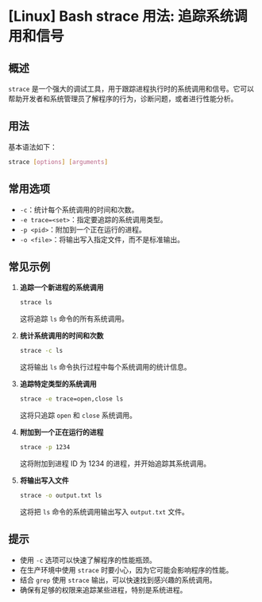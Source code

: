 # [Linux] Bash strace 用法: 追踪系统调用和信号

## 概述
`strace` 是一个强大的调试工具，用于跟踪进程执行时的系统调用和信号。它可以帮助开发者和系统管理员了解程序的行为，诊断问题，或者进行性能分析。

## 用法
基本语法如下：
```bash
strace [options] [arguments]
```

## 常用选项
- `-c`：统计每个系统调用的时间和次数。
- `-e trace=<set>`：指定要追踪的系统调用类型。
- `-p <pid>`：附加到一个正在运行的进程。
- `-o <file>`：将输出写入指定文件，而不是标准输出。

## 常见示例
1. **追踪一个新进程的系统调用**
   ```bash
   strace ls
   ```
   这将追踪 `ls` 命令的所有系统调用。

2. **统计系统调用的时间和次数**
   ```bash
   strace -c ls
   ```
   这将输出 `ls` 命令执行过程中每个系统调用的统计信息。

3. **追踪特定类型的系统调用**
   ```bash
   strace -e trace=open,close ls
   ```
   这将只追踪 `open` 和 `close` 系统调用。

4. **附加到一个正在运行的进程**
   ```bash
   strace -p 1234
   ```
   这将附加到进程 ID 为 1234 的进程，并开始追踪其系统调用。

5. **将输出写入文件**
   ```bash
   strace -o output.txt ls
   ```
   这将把 `ls` 命令的系统调用输出写入 `output.txt` 文件。

## 提示
- 使用 `-c` 选项可以快速了解程序的性能瓶颈。
- 在生产环境中使用 `strace` 时要小心，因为它可能会影响程序的性能。
- 结合 `grep` 使用 `strace` 输出，可以快速找到感兴趣的系统调用。
- 确保有足够的权限来追踪某些进程，特别是系统进程。
